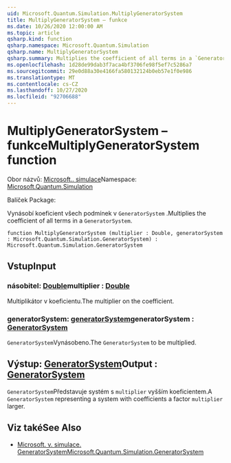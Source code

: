```yaml
---
uid: Microsoft.Quantum.Simulation.MultiplyGeneratorSystem
title: MultiplyGeneratorSystem – funkce
ms.date: 10/26/2020 12:00:00 AM
ms.topic: article
qsharp.kind: function
qsharp.namespace: Microsoft.Quantum.Simulation
qsharp.name: MultiplyGeneratorSystem
qsharp.summary: Multiplies the coefficient of all terms in a `GeneratorSystem`.
ms.openlocfilehash: 1d28de99dab3f7aca4bf3706fe98f5ef7c5286a7
ms.sourcegitcommit: 29e0d88a30e4166fa580132124b0eb57e1f0e986
ms.translationtype: MT
ms.contentlocale: cs-CZ
ms.lasthandoff: 10/27/2020
ms.locfileid: "92706688"
---
```

# <a name="multiplygeneratorsystem-function"></a><span data-ttu-id="5d617-102">MultiplyGeneratorSystem – funkce</span><span class="sxs-lookup"><span data-stu-id="5d617-102">MultiplyGeneratorSystem function</span></span>

<span data-ttu-id="5d617-103">Obor názvů: [Microsoft.. simulace](xref:Microsoft.Quantum.Simulation)</span><span class="sxs-lookup"><span data-stu-id="5d617-103">Namespace: [Microsoft.Quantum.Simulation](xref:Microsoft.Quantum.Simulation)</span></span>

<span data-ttu-id="5d617-104">Balíček [](https://nuget.org/packages/)</span><span class="sxs-lookup"><span data-stu-id="5d617-104">Package: [](https://nuget.org/packages/)</span></span>


<span data-ttu-id="5d617-105">Vynásobí koeficient všech podmínek v `GeneratorSystem` .</span><span class="sxs-lookup"><span data-stu-id="5d617-105">Multiplies the coefficient of all terms in a `GeneratorSystem`.</span></span>

```qsharp
function MultiplyGeneratorSystem (multiplier : Double, generatorSystem : Microsoft.Quantum.Simulation.GeneratorSystem) : Microsoft.Quantum.Simulation.GeneratorSystem
```


## <a name="input"></a><span data-ttu-id="5d617-106">Vstup</span><span class="sxs-lookup"><span data-stu-id="5d617-106">Input</span></span>

### <a name="multiplier--double"></a><span data-ttu-id="5d617-107">násobitel: [Double](xref:microsoft.quantum.lang-ref.double)</span><span class="sxs-lookup"><span data-stu-id="5d617-107">multiplier : [Double](xref:microsoft.quantum.lang-ref.double)</span></span>

<span data-ttu-id="5d617-108">Multiplikátor v koeficientu.</span><span class="sxs-lookup"><span data-stu-id="5d617-108">The multiplier on the coefficient.</span></span>


### <a name="generatorsystem--generatorsystem"></a><span data-ttu-id="5d617-109">generatorSystem: [generatorSystem](xref:Microsoft.Quantum.Simulation.GeneratorSystem)</span><span class="sxs-lookup"><span data-stu-id="5d617-109">generatorSystem : [GeneratorSystem](xref:Microsoft.Quantum.Simulation.GeneratorSystem)</span></span>

<span data-ttu-id="5d617-110">`GeneratorSystem`Vynásobeno.</span><span class="sxs-lookup"><span data-stu-id="5d617-110">The `GeneratorSystem` to be multiplied.</span></span>



## <a name="output--generatorsystem"></a><span data-ttu-id="5d617-111">Výstup: [GeneratorSystem](xref:Microsoft.Quantum.Simulation.GeneratorSystem)</span><span class="sxs-lookup"><span data-stu-id="5d617-111">Output : [GeneratorSystem](xref:Microsoft.Quantum.Simulation.GeneratorSystem)</span></span>

<span data-ttu-id="5d617-112">`GeneratorSystem`Představuje systém s `multiplier` vyšším koeficientem.</span><span class="sxs-lookup"><span data-stu-id="5d617-112">A `GeneratorSystem` representing a system with coefficients a factor `multiplier` larger.</span></span>

## <a name="see-also"></a><span data-ttu-id="5d617-113">Viz také</span><span class="sxs-lookup"><span data-stu-id="5d617-113">See Also</span></span>

- [<span data-ttu-id="5d617-114">Microsoft. v. simulace. GeneratorSystem</span><span class="sxs-lookup"><span data-stu-id="5d617-114">Microsoft.Quantum.Simulation.GeneratorSystem</span></span>](xref:Microsoft.Quantum.Simulation.GeneratorSystem)